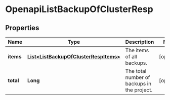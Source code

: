 
# OpenapiListBackupOfClusterResp

## Properties
Name | Type | Description | Notes
------------ | ------------- | ------------- | -------------
**items** | [**List&lt;ListBackupOfClusterRespItems&gt;**](ListBackupOfClusterRespItems.md) | The items of all backups. |  [optional]
**total** | **Long** | The total number of backups in the project. |  [optional]



